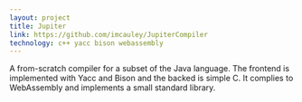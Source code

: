 ```yaml
---
layout: project
title: Jupiter
link: https://github.com/imcauley/JupiterCompiler
technology: c++ yacc bison webassembly
---
```


A from-scratch compiler for a subset of the Java language. The frontend is implemented with Yacc and Bison and the backed is simple C. It complies to WebAssembly and implements a small standard library.
